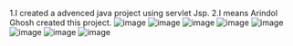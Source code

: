 1.I created a advenced java project using servlet Jsp.
2.I means Arindol Ghosh created this project.
![image](https://github.com/arindolghosh44/todo_app/assets/144908811/c939f610-57a0-409d-afe2-49baebe0f8cd)
![image](https://github.com/arindolghosh44/todo_app/assets/144908811/33fdbd09-524b-4cc6-a303-a19cf9d2f467)
![image](https://github.com/arindolghosh44/todo_app/assets/144908811/2168bfc4-4a84-43e7-9cb2-797281b62166)
![image](https://github.com/arindolghosh44/todo_app/assets/144908811/d828bb51-2f60-4aa3-9337-dd62e41b6672)
![image](https://github.com/arindolghosh44/todo_app/assets/144908811/9e19d478-e611-4194-91cf-7c367c253689)
![image](https://github.com/arindolghosh44/todo_app/assets/144908811/0b83384b-9375-4bbc-9b54-9a6f204da1f0)
![image](https://github.com/arindolghosh44/todo_app/assets/144908811/6be0a688-45d3-47aa-9974-c70aa2b01adc)
![image](https://github.com/arindolghosh44/todo_app/assets/144908811/5c0cfedc-0557-477b-91ac-e0b39b297828)
